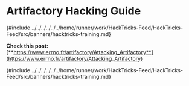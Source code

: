 # Artifactory Hacking Guide

{#include ../../../../../../home/runner/work/HackTricks-Feed/HackTricks-Feed/src/banners/hacktricks-training.md}

**Check this post:** [**https://www.errno.fr/artifactory/Attacking_Artifactory**](https://www.errno.fr/artifactory/Attacking_Artifactory)

{#include ../../../../../../home/runner/work/HackTricks-Feed/HackTricks-Feed/src/banners/hacktricks-training.md}



